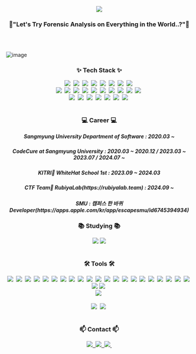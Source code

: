 <!--타이틀 부분-->
<div align="center">
  <img src="https://capsule-render.vercel.app/api?type=waving&color=random&height=150&section=header&text=Magical&fontColor=ffffff&fontSize=20"/>
</div>

<h3 align="center">🔱"Let's Try Forensic Analysis on Everything in the World..?"🔱</h3>
<br>
<br>

![image](https://github.com/user-attachments/assets/f05155a4-7feb-498a-b8ff-5edb41ab5575)


<!--내용 부분-->
<h3 align="center">✨ Tech Stack ✨</h3>
<div align="center">
  <img src="https://img.shields.io/badge/assembly%20script-%23000000.svg?style=for-the-badge&logo=assemblyscript&logoColor=white" />&nbsp
  <img src="https://img.shields.io/badge/react-20232a.svg?style=for-the-badge&logo=react&logoColor=61DAFB" />&nbsp
  <img src="https://img.shields.io/badge/javascript-F7DF1E.svg?style=for-the-badge&logo=javascript&logoColor=20232a" />&nbsp
  <img src="https://img.shields.io/badge/html5-E34F26.svg?style=for-the-badge&logo=html5&logoColor=white" />&nbsp
  <img src="https://img.shields.io/badge/swift-F05138.svg?style=for-the-badge&logo=swift&logoColor=white" />&nbsp
  <img src="https://img.shields.io/badge/docker-%230db7ed.svg?style=for-the-badge&logo=docker&logoColor=white" />&nbsp
  <img src="https://img.shields.io/badge/chatGPT-74aa9c?style=for-the-badge&logo=openai&logoColor=white" />&nbsp
  <img src="https://img.shields.io/badge/github_copilot-8957E5?style=for-the-badge&logo=github-copilot&logoColor=white" />&nbsp
</div>

<div align="center">
  <img src="https://img.shields.io/badge/styled--components-DB7093?style=for-the-badge&logo=styled-components&logoColor=ffd35b" />&nbsp
  <img src="https://img.shields.io/badge/tailwindcss-1daabb.svg?style=for-the-badge&logo=tailwind-css&logoColor=white" />&nbsp
  <img src="https://img.shields.io/badge/css3-1572B6.svg?style=for-the-badge&logo=css3&logoColor=white" />&nbsp
  <img src="https://img.shields.io/badge/c-%2300599C.svg?style=for-the-badge&logo=c&logoColor=white" />&nbsp
  <img src="https://img.shields.io/badge/c%23-%23239120.svg?style=for-the-badge&logo=csharp&logoColor=white" />&nbsp
  <img src="https://img.shields.io/badge/c++-%2300599C.svg?style=for-the-badge&logo=c%2B%2B&logoColor=white" />&nbsp
  <img src="https://img.shields.io/badge/mysql-4479A1.svg?style=for-the-badge&logo=mysql&logoColor=white" />&nbsp
  <img src="https://img.shields.io/badge/javascript-%23323330.svg?style=for-the-badge&logo=javascript&logoColor=%23F7DF1E" />&nbsp
  <img src="https://img.shields.io/badge/markdown-%23000000.svg?style=for-the-badge&logo=markdown&logoColor=white" />&nbsp
  <img src="https://img.shields.io/badge/typescript-%23007ACC.svg?style=for-the-badge&logo=typescript&logoColor=white" />&nbsp
  
</div>

<div align="center">
  <img src="https://img.shields.io/badge/python-3670A0?style=for-the-badge&logo=python&logoColor=ffdd54" />&nbsp
  <img src="https://img.shields.io/badge/pandas-150458.svg?style=for-the-badge&logo=pandas&logoColor=white" />&nbsp
  <img src="https://img.shields.io/badge/numpy-4d77cf.svg?style=for-the-badge&logo=numpy&logoColor=white" />&nbsp
  <img src="https://img.shields.io/badge/Matplotlib-11557c.svg?style=for-the-badge&logo=Matplotlib&logoColor=white" />&nbsp
  <img src="https://img.shields.io/badge/sqlite-%2307405e.svg?style=for-the-badge&logo=sqlite&logoColor=white" />&nbsp
  <img src="https://img.shields.io/badge/node.js-6DA55F?style=for-the-badge&logo=node.js&logoColor=white" />&nbsp
  <img src="https://img.shields.io/badge/react_native-%2320232a.svg?style=for-the-badge&logo=react&logoColor=%2361DAFB" />&nbsp
</div>

<br>

<h3 align="center">💻 Career 💻</h3>
<div align="center">
  <h5 align="center">Sangmyung University Department of Software : 2020.03 ~</h5>
  <h5 align="center">CodeCure at Sangmyung University : 2020.03 ~ 2020.12 / 2023.03 ~ 2023.07 / 2024.07 ~  </h5>
  <h5 align="center">KITRI🔰 WhiteHat School 1st : 2023.09 ~ 2024.03 </h5>
  <h5 align="center">CTF Team🚩 RubiyaLab(https://rubiyalab.team) : 2024.09 ~ </h5>
  <h5 align="center">SMU : 캠퍼스 한 바퀴 Developer(https://apps.apple.com/kr/app/escapesmu/id6745394934)</h5>
</div>


<h3 align="center">📚 Studying 📚</h3>
<div align="center">
  <img src="https://img.shields.io/badge/forensic-F3F3F3.svg?style=for-the-badge&logo=hackaday&logoColor=black" />
  <img src="https://img.shields.io/badge/SPring-6DB33F.svg?style=for-the-badge&logo=Spring&logoColor=white" />
</div>

<br>

<h3 align="center">🛠 Tools 🛠</h3>
<div align="center">
  <img src="https://img.shields.io/badge/git-F05033.svg?style=for-the-badge&logo=git&logoColor=white" />&nbsp
  <img src="https://img.shields.io/badge/github-181717.svg?style=for-the-badge&logo=github&logoColor=white" />&nbsp
  <img src="https://img.shields.io/badge/Notion-F3F3F3.svg?style=for-the-badge&logo=notion&logoColor=black" />&nbsp
  <img src="https://img.shields.io/badge/Volatility-20232a.svg?style=for-the-badge&logo=vonage&logoColor=white" />&nbsp
  <img src="https://img.shields.io/badge/Fiddler-F3F3F3.svg?style=for-the-badge&logo=electronfiddle&logoColor=black" />&nbsp
  <img src="https://img.shields.io/badge/Autopsy-F3F3F3.svg?style=for-the-badge&logo=hackaday&logoColor=black" />&nbsp
  <img src="https://img.shields.io/badge/wireshark-20232a.svg?style=for-the-badge&logo=Wireshark&logoColor=white" />&nbsp
  <img src="https://img.shields.io/badge/hxd-F3F3F3.svg?style=for-the-badge&logo=hackaday&logoColor=black" />&nbsp
  <img src="https://img.shields.io/badge/RegistryExplorer-20232a.svg?style=for-the-badge&logo=hackaday&logoColor=white" />&nbsp
  <img src="https://img.shields.io/badge/DrMIPS-F3F3F3.svg?style=for-the-badge&logo=hackaday&logoColor=black" />&nbsp
  <img src="https://img.shields.io/badge/whois-20232a.svg?style=for-the-badge&logo=hackaday&logoColor=white" />&nbsp
  <img src="https://img.shields.io/badge/IDA-F3F3F3.svg?style=for-the-badge&logo=hackaday&logoColor=black" />&nbsp
  <img src="https://img.shields.io/badge/gkape-20232a.svg?style=for-the-badge&logo=hackaday&logoColor=white" />&nbsp
  <img src="https://img.shields.io/badge/ollydbg-F3F3F3.svg?style=for-the-badge&logo=hackaday&logoColor=black" />&nbsp
  <img src="https://img.shields.io/badge/dbbroswer(sqllite)-20232a.svg?style=for-the-badge&logo=hackaday&logoColor=white" />&nbsp
  <img src="https://img.shields.io/badge/x96dbg-F3F3F3.svg?style=for-the-badge&logo=hackaday&logoColor=black" />&nbsp
  <img src="https://img.shields.io/badge/jadx.gui-20232a.svg?style=for-the-badge&logo=hackaday&logoColor=white" />&nbsp
  <img src="https://img.shields.io/badge/android%20studio-346ac1?style=for-the-badge&logo=android%20studio&logoColor=white" />&nbsp
  <img src="https://img.shields.io/badge/react-%2320232a.svg?style=for-the-badge&logo=react&logoColor=%2361DAFB" />&nbsp
  <img src="https://img.shields.io/badge/react_native-%2320232a.svg?style=for-the-badge&logo=react&logoColor=%2361DAFB" />&nbsp
  <img src="https://img.shields.io/badge/typescript-007ACC.svg?style=for-the-badge&logo=typescript&logoColor=white" />&nbsp
  <img src="https://img.shields.io/badge/Recoil-3578E5?style=for-the-badge&logo=recoil&logoColor=white" />
  <img src="https://img.shields.io/badge/mysql-4479A1.svg?style=for-the-badge&logo=mysql&logoColor=white" />&nbsp
</div>

<div align="center">
  <img src="https://img.shields.io/badge/figma-F24E1E.svg?style=for-the-badge&logo=figma&logoColor=white" />&nbsp
</div>

<br>

<div align="center">
  <img src="https://img.shields.io/badge/VSCode-2C2C32.svg?style=for-the-badge&logo=visual-studio-code&logoColor=22ABF3" />&nbsp
  <img src="https://img.shields.io/badge/jupyter-2C2C32.svg?style=for-the-badge&logo=jupyter&logoColor=F37726" />&nbsp
<!--   <img src="https://img.shields.io/badge/Colab-2C2C32.svg?style=for-the-badge&logo=googlecolab&logoColor=F9AB00" />&nbsp -->
</div>

<br>

<h3 align="center">📫 Contact 📫</h3>
<div align="center">
  <a href="https://discordapp.com/users/389272855860477963">
    <img src = https://img.shields.io/badge/Discord-%235865F2.svg?style=for-the-badge&logo=discord&logoColor=white)>&nbsp
  </a>
  <a href="jjgwlsrys@gmail.com">
    <img
      src="https://img.shields.io/badge/jjgwlsrys@gmail.com-D14836?style=for-the-badge&logo=gmail&logoColor=white"/>&nbsp
  </a>
  <a href="202021035@sangmyung.kr">
    <img src = https://img.shields.io/badge/202021035@sangmyung.kr-1F1F1F?style=for-the-badge&logo=gmail&logoColor=)>&nbsp
</div>
